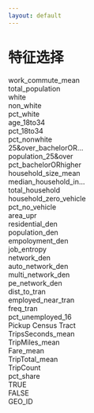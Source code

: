 ```yaml
---
layout: default
---
```


<div class="bg-white bg-opacity-80 p-6 rounded-lg mx-auto my-4 w-9/10 h-9/10">
  <div class="flex items-center justify-center mb-2">
    <h1 class="text-2xl font-bold text-gray-600">特征选择</h1>
  </div>

  <div class="w-full">
    <div class="grid grid-cols-5 gap-1">
      <div class="grid grid-rows-8 gap-1">
        <div class="bg-gray-50 hover:bg-gray-100 p-2 shadow-sm rounded text-xs transition-all">work_commute_mean</div>
        <div class="bg-gray-50 hover:bg-gray-100 p-2 shadow-sm rounded text-xs transition-all">total_population</div>
        <div class="bg-blue-200 hover:bg-blue-300 p-2 shadow-sm rounded text-xs transition-all">white</div>
        <div class="bg-blue-200 hover:bg-blue-300 p-2 shadow-sm rounded text-xs transition-all">non_white</div>
        <div class="bg-blue-200 hover:bg-blue-300 p-2 shadow-sm rounded text-xs transition-all">pct_white</div>
        <div class="bg-gray-50 hover:bg-gray-100 p-2 shadow-sm rounded text-xs transition-all">age_18to34</div>
        <div class="bg-gray-50 hover:bg-gray-100 p-2 shadow-sm rounded text-xs transition-all">pct_18to34</div>
        <div class="bg-blue-200 hover:bg-blue-300 p-2 shadow-sm rounded text-xs transition-all">pct_nonwhite</div>
      </div>
      <div class="grid grid-rows-8 gap-1">
        <div class="bg-gray-50 hover:bg-gray-100 p-2 shadow-sm rounded text-xs transition-all">25&over_bachelorOR…</div>
        <div class="bg-blue-200 hover:bg-blue-300 p-2 shadow-sm rounded text-xs transition-all">population_25&over</div>
        <div class="bg-gray-50 hover:bg-gray-100 p-2 shadow-sm rounded text-xs transition-all">pct_bachelorORhigher</div>
        <div class="bg-blue-200 hover:bg-blue-300 p-2 shadow-sm rounded text-xs transition-all">household_size_mean</div>
        <div class="bg-blue-200 hover:bg-blue-300 p-2 shadow-sm rounded text-xs transition-all">median_household_in…</div>
        <div class="bg-blue-200 hover:bg-blue-300 p-2 shadow-sm rounded text-xs transition-all">total_household</div>
        <div class="bg-blue-200 hover:bg-blue-300 p-2 shadow-sm rounded text-xs transition-all">household_zero_vehicle</div>
        <div class="bg-blue-200 hover:bg-blue-300 p-2 shadow-sm rounded text-xs transition-all">pct_no_vehicle</div>
      </div>
      <div class="grid grid-rows-8 gap-1">
        <div class="bg-gray-50 hover:bg-gray-100 p-2 shadow-sm rounded text-xs transition-all">area_upr</div>
        <div class="bg-blue-200 hover:bg-blue-300 p-2 shadow-sm rounded text-xs transition-all">residential_den</div>
        <div class="bg-gray-50 hover:bg-gray-100 p-2 shadow-sm rounded text-xs transition-all">population_den</div>
        <div class="bg-gray-50 hover:bg-gray-100 p-2 shadow-sm rounded text-xs transition-all">empoloyment_den</div>
        <div class="bg-gray-50 hover:bg-gray-100 p-2 shadow-sm rounded text-xs transition-all">job_entropy</div>
        <div class="bg-blue-200 hover:bg-blue-300 p-2 shadow-sm rounded text-xs transition-all">network_den</div>
        <div class="bg-blue-200 hover:bg-blue-300 p-2 shadow-sm rounded text-xs transition-all">auto_network_den</div>
        <div class="bg-gray-50 hover:bg-gray-100 p-2 shadow-sm rounded text-xs transition-all">multi_network_den</div>
      </div>
      <div class="grid grid-rows-8 gap-1">
        <div class="bg-blue-200 hover:bg-blue-300 p-2 shadow-sm rounded text-xs transition-all">pe_network_den</div>
        <div class="bg-blue-200 hover:bg-blue-300 p-2 shadow-sm rounded text-xs transition-all">dist_to_tran</div>
        <div class="bg-blue-200 hover:bg-blue-300 p-2 shadow-sm rounded text-xs transition-all">employed_near_tran</div>
        <div class="bg-blue-200 hover:bg-blue-300 p-2 shadow-sm rounded text-xs transition-all">freq_tran</div>
        <div class="bg-blue-200 hover:bg-blue-300 p-2 shadow-sm rounded text-xs transition-all">pct_unemployed_16</div>
        <div class="bg-gray-50 hover:bg-gray-100 p-2 shadow-sm rounded text-xs transition-all">Pickup Census Tract</div>
        <div class="bg-gray-50 hover:bg-gray-100 p-2 shadow-sm rounded text-xs transition-all">TripsSeconds_mean</div>
        <div class="bg-gray-50 hover:bg-gray-100 p-2 shadow-sm rounded text-xs transition-all">TripMiles_mean</div>
      </div>
      <div class="grid grid-rows-8 gap-1">
        <div class="bg-blue-200 hover:bg-blue-300 p-2 shadow-sm rounded text-xs transition-all">Fare_mean</div>
        <div class="bg-blue-200 hover:bg-blue-300 p-2 shadow-sm rounded text-xs transition-all">TripTotal_mean</div>
        <div class="bg-gray-50 hover:bg-gray-100 p-2 shadow-sm rounded text-xs transition-all">TripCount</div>
        <div class="bg-blue-200 hover:bg-blue-300 p-2 shadow-sm rounded text-xs transition-all">pct_share</div>
        <div class="bg-gray-400 hover:bg-gray-500 p-2 shadow-sm rounded text-xs text-white transition-all">TRUE</div>
        <div class="bg-gray-400 hover:bg-gray-500 p-2 shadow-sm rounded text-xs text-white transition-all">FALSE</div>
        <div class="bg-gray-400 hover:bg-gray-500 p-2 shadow-sm rounded text-xs text-white transition-all">GEO_ID</div>
        <div>&nbsp;</div>
      </div>
    </div>
  </div>
</div>
